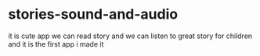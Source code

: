 # stories-sound-and-audio
it is cute app we can read story and we can listen to great story for children  and it is the first app i made it 
